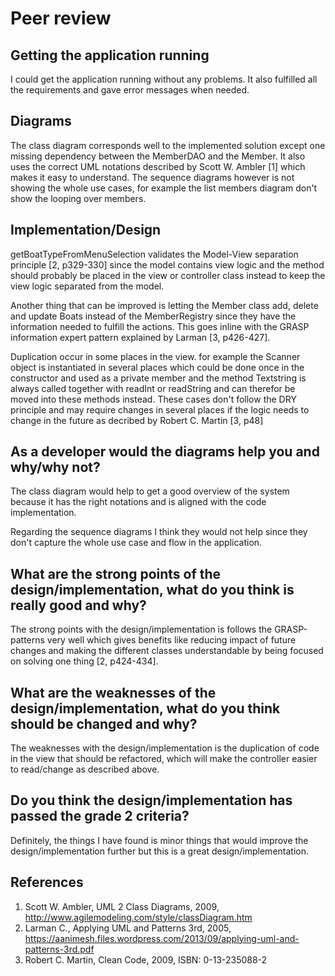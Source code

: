 # Peer review

## Getting the application running
I could get the application running without any problems. It also fulfilled all the requirements and gave error messages when needed.

## Diagrams
The class diagram corresponds well to the implemented solution except one missing dependency between the MemberDAO and the Member. It also uses the correct UML notations described by Scott W. Ambler [1] which makes it easy to understand. The sequence diagrams however is not showing the whole use cases, for example the list members diagram don't show the looping over members. 

## Implementation/Design
getBoatTypeFromMenuSelection validates the Model-View separation principle [2, p329-330] since the model contains view logic and the method should probably be placed in the view or controller class instead to keep the view logic separated from the model.

Another thing that can be improved is letting the Member class add, delete and update Boats instead of the MemberRegistry since they have the information needed to fulfill the actions. This goes inline with the GRASP information expert pattern explained by Larman [3, p426-427].

Duplication occur in some places in the view. for example the Scanner object is instantiated in several places which could be done once in the constructor and used as a private member and the method Textstring is always called together with readInt or readString and can therefor be moved into these methods instead. These cases don't follow the DRY principle and may require changes in several places if the logic needs to change in the future as decribed by Robert C. Martin [3, p48]

## As a developer would the diagrams help you and why/why not?
The class diagram would help to get a good overview of the system because it has the right notations and is aligned with the code implementation.

Regarding the sequence diagrams I think they would not help since they don't capture the whole use case and flow in the application.

## What are the strong points of the design/implementation, what do you think is really good and why?
The strong points with the design/implementation is follows the GRASP-patterns very well which gives benefits like reducing impact of future changes and making the different classes understandable by being focused on solving one thing [2, p424-434].

## What are the weaknesses of the design/implementation, what do you think should be changed and why?
The weaknesses with the design/implementation is the duplication of code in the view that should be refactored, which will make the controller easier to read/change as described above.

## Do you think the design/implementation has passed the grade 2 criteria?
Definitely, the things I have found is minor things that would improve the design/implementation further but this is a great design/implementation.

## References
1. Scott W. Ambler, UML 2 Class Diagrams, 2009, http://www.agilemodeling.com/style/classDiagram.htm
2. Larman C., Applying UML and Patterns 3rd, 2005, https://aanimesh.files.wordpress.com/2013/09/applying-uml-and-patterns-3rd.pdf
3. Robert C. Martin, Clean Code, 2009, ISBN: 0-13-235088-2
